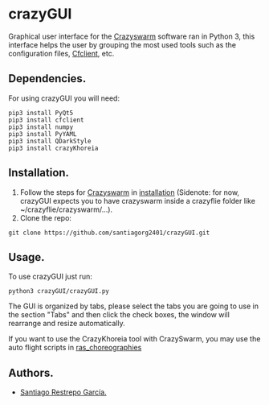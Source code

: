 # crazyGUI

Graphical user interface for the [Crazyswarm](https://github.com/USC-ACTLab/crazyswarm) software ran in Python 3, this interface helps the user by grouping the most used tools such as the configuration files, [Cfclient](https://github.com/bitcraze/crazyflie-clients-python), etc.

## Dependencies.
For using crazyGUI you will need:
```console
pip3 install PyQt5
pip3 install cfclient
pip3 install numpy
pip3 install PyYAML
pip3 install QDarkStyle
pip3 install crazyKhoreia
```
## Installation.
1. Follow the steps for [Crazyswarm](https://github.com/USC-ACTLab/crazyswarm) in [installation](https://crazyswarm.readthedocs.io/en/latest/installation.html#installation) (Sidenote: for now, crazyGUI expects you to have crazyswarm inside a crazyflie folder like ~/crazyflie/crazyswarm/...).
2. Clone the repo:
```console
git clone https://github.com/santiagorg2401/crazyGUI.git
```

## Usage.
To use crazyGUI just run:
```console
python3 crazyGUI/crazyGUI.py
```
The GUI is organized by tabs, please select the tabs you are going to use in the section "Tabs" and then click the check boxes, the window will rearrange and resize automatically.

If you want to use the CrazyKhoreia tool with CrazySwarm, you may use the auto flight scripts in [ras_choreographies](https://github.com/santiagorg2401/ras_choreographies)

## Authors.
- [Santiago Restrepo García.](https://github.com/santiagorg2401)
